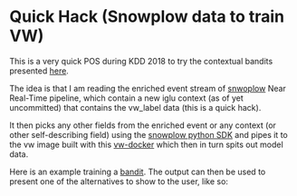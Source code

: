 # Quick Hack (Snowplow data to train VW)

This is a very quick POS during KDD 2018 to try the contextual bandits presented [here][contextual-bandit].

The idea is that I am reading the enriched event stream of [snwoplow][snowplow] Near Real-Time pipeline, which contain a new iglu context (as of yet uncommitted) that contains the vw_label data (this is a quick hack).

It then picks any other fields from the enriched event or any context (or other self-describing field) using the [snowplow python SDK][snowplow-python-sdk] and pipes it to the vw image built with this [vw-docker][vw-docker]
which then in turn spits out model data.

Here is an example training a [bandit][bandit]. The output can then be used to present one of the alternatives to show to the user, like so:

```bash

```

[snowplow]: https://github.com/snowplow/snowplow/
[snowplow-python-sdk]: https://github.com/snowplow/snowplow-python-analytics-sdk
[bandit]: https://en.wikipedia.org/wiki/Multi-armed_bandit
[vw-docker]: https://github.com/knservis/vowpal-wabbit-alpine-docker
[contextual-bandit]: http://hunch.net/~rwil/kdd2018.html 